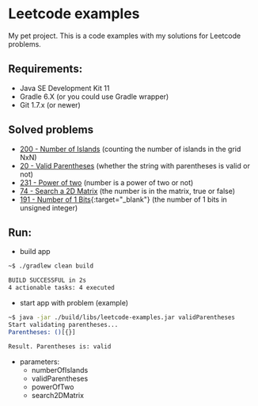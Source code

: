 Leetcode examples
=======

My pet project.
This is a code examples with my solutions for Leetcode problems.

## Requirements:
  * Java SE Development Kit 11
  * Gradle 6.X (or you could use Gradle wrapper)
  * Git 1.7.x (or newer)


## Solved problems
 * [200 - Number of Islands](https://leetcode.com/problems/number-of-islands/description/) (counting the number of islands in the grid NxN)
 * [20 - Valid Parentheses](https://leetcode.com/problems/valid-parentheses/) (whether the string with parentheses is valid or not)
 * [231 - Power of two](https://leetcode.com/problems/power-of-two/) (number is a power of two or not)
 * [74 - Search a 2D Matrix](https://leetcode.com/problems/search-a-2d-matrix/description/) (the number is in the matrix, true or false)
 * [191 - Number of 1 Bits](https://leetcode.com/problems/number-of-1-bits/description/){:target="_blank"} (the number of 1 bits in unsigned integer)


## Run:
 * build app
```bash
~$ ./gradlew clean build

BUILD SUCCESSFUL in 2s
4 actionable tasks: 4 executed
```

 * start app with problem (example)
```bash
~$ java -jar ./build/libs/leetcode-examples.jar validParentheses
Start validating parentheses...
Parentheses: ()[{}]

Result. Parentheses is: valid
```

* parameters: 
  * numberOfIslands
  * validParentheses
  * powerOfTwo
  * search2DMatrix
